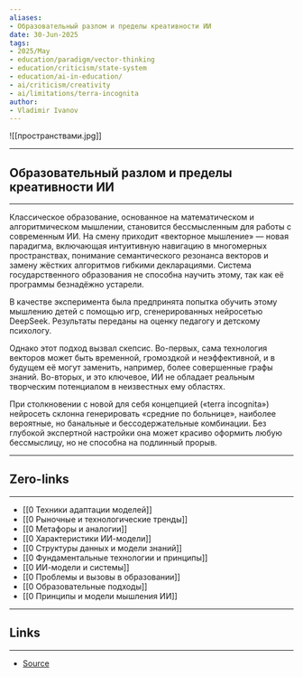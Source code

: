 ```yaml
---
aliases: 
- Образовательный разлом и пределы креативности ИИ 
date: 30-Jun-2025
tags:
- 2025/May
- education/paradigm/vector-thinking
- education/criticism/state-system
- education/ai-in-education/
- ai/criticism/creativity
- ai/limitations/terra-incognita
author:
- Vladimir Ivanov
---
```

![[пространствами.jpg]]

-----
##  Образовательный разлом и пределы креативности ИИ 
-----
Классическое образование, основанное на математическом и алгоритмическом мышлении, становится бессмысленным для работы с современным ИИ. На смену приходит «векторное мышление» — новая парадигма, включающая интуитивную навигацию в многомерных пространствах, понимание семантического резонанса векторов и замену жёстких алгоритмов гибкими декларациями. Система государственного образования не способна научить этому, так как её программы безнадёжно устарели.

В качестве эксперимента была предпринята попытка обучить этому мышлению детей с помощью игр, сгенерированных нейросетью DeepSeek. Результаты переданы на оценку педагогу и детскому психологу.

Однако этот подход вызвал скепсис. Во-первых, сама технология векторов может быть временной, громоздкой и неэффективной, и в будущем её могут заменить, например, более совершенные графы знаний. Во-вторых, и это ключевое, ИИ не обладает реальным творческим потенциалом в неизвестных ему областях. 

При столкновении с новой для себя концепцией («terra incognita») нейросеть склонна генерировать «средние по больнице», наиболее вероятные, но банальные и бессодержательные комбинации. Без глубокой экспертной настройки она может красиво оформить любую бессмыслицу, но не способна на подлинный прорыв.

---
## Zero-links
---
- [[0 Техники адаптации моделей]]
- [[0 Рыночные и технологические тренды]]
- [[0 Метафоры и аналогии]]
- [[0 Характеристики ИИ-модели]]
- [[0 Структуры данных и модели знаний]]
- [[0 Фундаментальные технологии и принципы]]
- [[0 ИИ-модели и системы]]
- [[0 Проблемы и вызовы в образовании]]
- [[0 Образовательные подходы]]
- [[0 Принципы и модели мышления ИИ]]

---
## Links
---
- [Source](https://t.me/turboproject/1720)